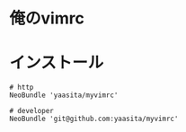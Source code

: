 俺のvimrc
===============

# インストール

    # http
    NeoBundle 'yaasita/myvimrc'

    # developer
    NeoBundle 'git@github.com:yaasita/myvimrc'
